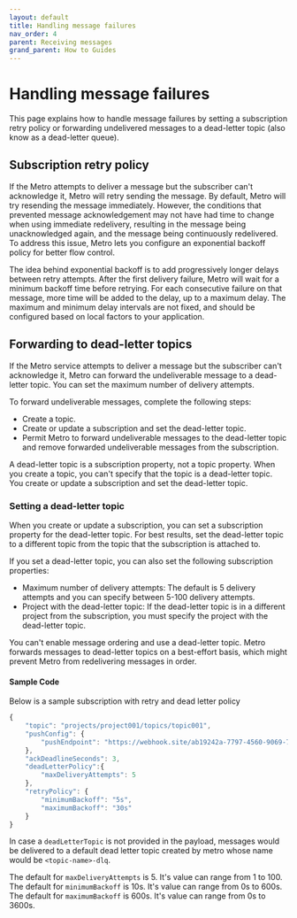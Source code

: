 ```yaml
---
layout: default
title: Handling message failures
nav_order: 4
parent: Receiving messages
grand_parent: How to Guides
---
```


# Handling message failures
This page explains how to handle message failures by setting a subscription retry policy or forwarding undelivered messages to a dead-letter topic (also know as a dead-letter queue).

## Subscription retry policy
If the Metro attempts to deliver a message but the subscriber can't acknowledge it, Metro will retry sending the message. By default, Metro will try resending the message immediately. However, the conditions that prevented message acknowledgement may not have had time to change when using immediate redelivery, resulting in the message being unacknowledged again, and the message being continuously redelivered. To address this issue, Metro lets you configure an exponential backoff policy for better flow control.

The idea behind exponential backoff is to add progressively longer delays between retry attempts. After the first delivery failure, Metro will wait for a minimum backoff time before retrying. For each consecutive failure on that message, more time will be added to the delay, up to a maximum delay. The maximum and minimum delay intervals are not fixed, and should be configured based on local factors to your application.

## Forwarding to dead-letter topics

If the Metro service attempts to deliver a message but the subscriber can't acknowledge it, Metro can forward the undeliverable message to a dead-letter topic. You can set the maximum number of delivery attempts.

To forward undeliverable messages, complete the following steps:

* Create a topic.
* Create or update a subscription and set the dead-letter topic.
* Permit Metro to forward undeliverable messages to the dead-letter topic and remove forwarded undeliverable messages from the subscription.

A dead-letter topic is a subscription property, not a topic property. When you create a topic, you can't specify that the topic is a dead-letter topic. You create or update a subscription and set the dead-letter topic.

### Setting a dead-letter topic

When you create or update a subscription, you can set a subscription property for the dead-letter topic. For best results, set the dead-letter topic to a different topic from the topic that the subscription is attached to.

If you set a dead-letter topic, you can also set the following subscription properties:

* Maximum number of delivery attempts: The default is 5 delivery attempts and you can specify between 5-100 delivery attempts.
* Project with the dead-letter topic: If the dead-letter topic is in a different project from the subscription, you must specify the project with the dead-letter topic.

You can't enable message ordering and use a dead-letter topic. Metro forwards messages to dead-letter topics on a best-effort basis, which might prevent Metro from redelivering messages in order.

#### Sample Code
Below is a sample subscription with retry and dead letter policy
```javascript
{
    "topic": "projects/project001/topics/topic001",
    "pushConfig": {
        "pushEndpoint": "https://webhook.site/ab19242a-7797-4560-9069-76bcbee23e6"
    },
    "ackDeadlineSeconds": 3,
    "deadLetterPolicy":{
        "maxDeliveryAttempts": 5
    },
    "retryPolicy": {
        "minimumBackoff": "5s",
        "maximumBackoff": "30s"
    }
}
```
In case a `deadLetterTopic` is not provided in the payload, messages would be delivered to a default dead letter topic created by metro whose name would be `<topic-name>-dlq`.

The default for `maxDeliveryAttempts` is 5. It's value can range from 1 to 100.
The default for `minimumBackoff` is 10s. It's value can range from 0s to 600s.
The default for `maximumBackoff` is 600s. It's value can range from 0s to 3600s.